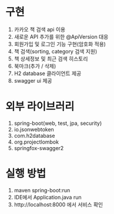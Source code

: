 


# 구현
1. 카카오 책 검색 api 이용
2. 새로운 API 추가를 위한 @ApiVersion 대응
3. 회원가입 및 로그인 기능 구현(암호화 적용)
4. 책 검색(sorting, category 검색 지원)
5. 책 상세정보 및 최근 검색 히스토리
6. 북마크(추가 / 삭제)
7. H2 database 클라이언트 제공
8. swagger ui 제공

# 외부 라이브러리
1. spring-boot(web, test, jpa, security)
2. io.jsonwebtoken
3. com.h2database
4. org.projectlombok
5. springfox-swagger2

# 실행 방법
1. maven spring-boot:run
2. IDE에서 Application.java run 
3. http://localhost:8000 에서 서비스 확인  

